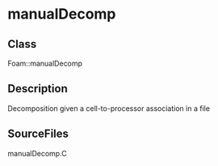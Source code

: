 # manualDecomp 
## Class
Foam::manualDecomp

## Description
Decomposition given a cell-to-processor association in a file

## SourceFiles
manualDecomp.C

